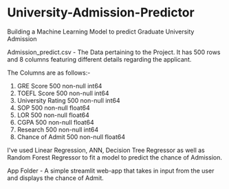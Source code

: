 # University-Admission-Predictor
Building a Machine Learning Model to predict Graduate University Admission

Admission_predict.csv - The Data pertaining to the Project. It has 500 rows and 8 columns 
featuring  different details regarding the applicant.

The Columns are as follows:-

1. GRE Score            500 non-null int64
2. TOEFL Score          500 non-null int64
3. University Rating    500 non-null int64
4. SOP                  500 non-null float64
5. LOR                  500 non-null float64
6. CGPA                 500 non-null float64
7. Research             500 non-null int64
8. Chance of Admit      500 non-null float64

I've used Linear Regression, ANN, Decision Tree Regressor as well as Random Forest Regressor to fit
a model to predict the chance of Admission. 

App Folder - A simple streamlit web-app that takes in input from the user and displays the chance of Admit.
